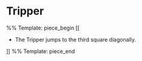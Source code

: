 # Tripper

%% Template: piece_begin
[[
* The Tripper jumps to the third square diagonally.

]]
%% Template: piece_end
